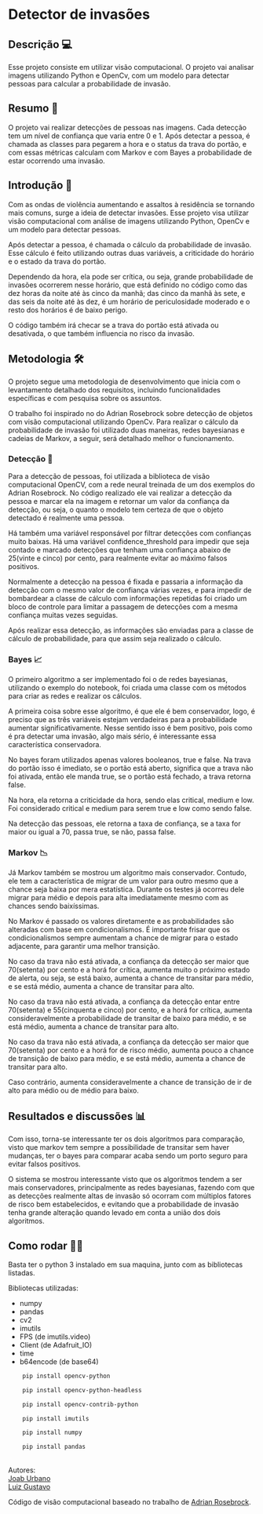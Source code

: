 <h1>Detector de invasões</h1>

<h2>Descrição 💻</h2>

Esse projeto consiste em utilizar visão computacional. O projeto vai analisar imagens utilizando Python e OpenCv, com um modelo para detectar pessoas para calcular a probabilidade de invasão.

<h2>Resumo 📝</h2>

O projeto vai realizar detecções de pessoas nas imagens. Cada detecção tem um nível de confiança que varia entre 0 e 1. Após detectar a pessoa, é chamada as classes para pegarem a hora e o status da trava do portão, e com essas métricas calculam com Markov e com Bayes a probabilidade de estar ocorrendo uma invasão.

<h2>Introdução 🧾</h2>

Com as ondas de violência aumentando e assaltos à residência se tornando mais comuns, surge a ideia de detectar invasões. Esse projeto visa utilizar visão computacional com análise de imagens utilizando Python, OpenCv e um modelo para detectar pessoas.

Após detectar a pessoa, é chamada o cálculo da probabilidade de invasão. Esse cálculo é feito utilizando outras duas variáveis, a criticidade do horário e o estado da trava do portão.

Dependendo da hora, ela pode ser crítica, ou seja, grande probabilidade de invasões ocorrerem nesse horário, que está definido no código como das dez horas da noite até às cinco da manhã; das cinco da manhã às sete, e das seis da noite até às dez, é um horário de periculosidade moderado e o resto dos horários é de baixo perigo.

O código também irá checar se a trava do portão está ativada ou desativada, o que também influencia no risco da invasão.

<h2>Metodologia 🛠️</h2>

O projeto segue uma metodologia de desenvolvimento que inicia com o levantamento detalhado dos requisitos, incluindo funcionalidades específicas e com pesquisa sobre os assuntos.

O trabalho foi inspirado no do Adrian Rosebrock sobre detecção de objetos com visão computacional utilizando OpenCv. Para realizar o cálculo da probabilidade de invasão foi utilizado  duas maneiras, redes bayesianas e cadeias de Markov, a seguir, será detalhado melhor o funcionamento.

<h3>Detecção 🔎</h3>

Para a detecção de pessoas, foi utilizada a biblioteca de visão computacional OpenCV, com a rede neural treinada de um dos exemplos do Adrian Rosebrock. No código realizado ele vai realizar a detecção da pessoa e marcar ela na imagem e retornar um valor da confiança da detecção, ou seja, o quanto o modelo tem certeza de que o objeto detectado é realmente uma pessoa.

Há também uma variável responsável por filtrar detecções com confianças muito baixas. Há uma variável confidence_threshold para impedir que seja contado e marcado detecções que tenham uma confiança abaixo de 25(vinte e cinco) por cento, para realmente evitar ao máximo falsos positivos.

Normalmente a detecção na pessoa é fixada e passaria a informação da detecção com o mesmo valor de confiança várias vezes, e para impedir de bombardear a classe de cálculo com informações repetidas foi criado um bloco de controle para limitar a passagem de detecções com a mesma confiança muitas vezes seguidas.

Após realizar essa detecção, as informações são enviadas para a classe de cálculo de probabilidade, para que assim seja realizado o cálculo.

<h3>Bayes 📈</h3>

O primeiro algoritmo a ser implementado foi o de redes bayesianas, utilizando o exemplo do notebook, foi criada uma classe com os métodos para criar as redes e realizar os cálculos.

A primeira coisa sobre esse algoritmo, é que ele é bem conservador, logo, é preciso que as três variáveis estejam verdadeiras para a probabilidade aumentar significativamente. Nesse sentido isso é bem positivo, pois como é pra detectar uma invasão, algo mais sério, é interessante essa característica conservadora.

No bayes foram utilizados apenas valores booleanos, true e false. Na trava do portão isso é imediato, se o portão está aberto, significa que a trava não foi ativada, então ele manda true, se o portão está fechado, a trava retorna false.

Na hora, ela retorna a criticidade da hora, sendo elas critical, medium e low. Foi considerado critical e medium para serem true e low como sendo false.

Na detecção das pessoas, ele retorna a taxa de confiança, se a taxa for maior ou igual a 70, passa true, se não, passa false.

<h3>Markov 📉</h3>

Já Markov também se mostrou um algoritmo mais conservador. Contudo, ele tem a característica de migrar de um valor para outro mesmo que a chance seja baixa por mera estatística. Durante os testes já ocorreu dele migrar para médio e depois para alta imediatamente mesmo com as chances sendo baixíssimas.

No Markov é passado os valores diretamente e as probabilidades são alteradas com base em condicionalismos. É importante frisar que os condicionalismos sempre aumentam a chance de migrar para o estado adjacente, para garantir uma melhor transição.

No caso da trava não está ativada, a confiança da detecção ser maior que 70(setenta) por cento e a horá for crítica, aumenta muito o próximo estado  de alerta, ou seja, se está baixo, aumenta a chance de transitar para médio, e se está médio, aumenta a chance de transitar para alto.

No caso da trava não está ativada, a confiança da detecção entar entre 70(setenta) e 55(cinquenta e cinco) por cento, e a horá for crítica, aumenta consideravelmente a probabilidade de transitar de baixo para médio, e se está médio, aumenta a chance de transitar para alto.

No caso da trava não está ativada, a confiança da detecção ser maior que 70(setenta) por cento e a horá for de risco médio, aumenta pouco a chance de transição de baixo para médio, e se está médio, aumenta a chance de transitar para alto.

Caso contrário, aumenta consideravelmente a chance de transição de ir de alto para médio ou de médio para baixo.

<h2> Resultados e discussões 📊</h2>

Com isso, torna-se interessante ter os dois algoritmos para comparação, visto que markov tem sempre a possibilidade de transitar sem haver mudanças, ter o bayes para comparar acaba sendo um porto seguro para evitar falsos positivos.

O sistema se mostrou interessante visto que os algoritmos tendem a ser mais conservadores, principalmente as redes bayesianas, fazendo com que as detecções realmente altas de invasão só ocorram com múltiplos fatores de risco bem estabelecidos, e evitando que a probabilidade de invasão tenha grande alteração quando levado em conta a união dos dois algoritmos.



<h2>Como rodar 👨‍💻</h2>
Basta ter o python 3 instalado em sua maquina, junto com as bibliotecas listadas.

Bibliotecas utilizadas:
- numpy
- pandas
- cv2
- imutils
- FPS (de imutils.video)
- Client (de Adafruit_IO)
- time
- b64encode (de base64)

```sh
    pip install opencv-python
```
```sh
    pip install opencv-python-headless
```
```sh 
    pip install opencv-contrib-python
```
```sh
    pip install imutils
```
```sh
    pip install numpy
```
```sh
    pip install pandas
```

<br>Autores:<br>
<a href="https://github.com/JoabUrbano">Joab Urbano</a><br>
<a href="https://github.com/luizgustavoou">Luiz Gustavo</a><br>

Código de visão computacional baseado no trabalho de <a href="https://pyimagesearch.com/2017/09/11/object-detection-with-deep-learning-and-opencv/">Adrian Rosebrock</a>.
